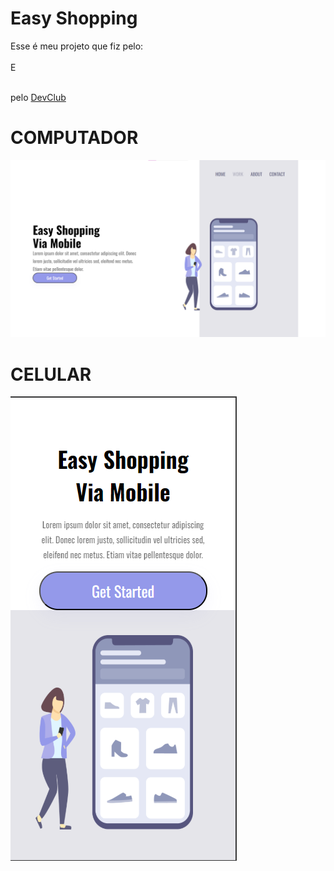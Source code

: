 # Easy Shopping


Esse é meu projeto que fiz pelo:
<br>
<img src="https://img.shields.io/badge/HTML-239120?style=for-the-badge&logo=html5&logoColor=white" alt="">
<br>
E
<br>
 <img src="https://img.shields.io/badge/CSS-239120?&style=for-the-badge&logo=css3&logoColor=white" alt="">



pelo <a href="https://rodolfomori.com.br/devclub">DevClub</a>

# COMPUTADOR
<img src="https://github.com/viniciusNunes00/DESAFIO2/blob/main/img/image.png?raw=true" alt="">
<br>

# CELULAR
<img src="https://github.com/viniciusNunes00/DESAFIO2/blob/main/img/celular.png?raw=true" alt="">
